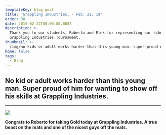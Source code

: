 ```yaml
---
templateKey: blog-post
title: 'Grappling Industries, - Feb. 21, 19'
order: 30
date: 2019-02-22T00:00:00.000Z
description: >-
  Thank you to our students, Roberto and Elek for representing our school at the
  Grappling Industries Tournament.
thumbnail: >-
  /img/no-kids-or-adult-works-harder-than-this-young-man.-super-proud-of-him-for-wanting-to-show-off-his-skills-_grapplingindustries-last-weekend.jpg
home: false
tags:
  - Blog
---
```


## **No kid or adult works harder than this young man. Super proud of him for wanting to show off his skills at Grappling Industries.**

---

![](/img/congrats-roberto.jpg)

**Congrats to Roberto for taking Gold today at Grappling Industries. A true beast on the mats and one of the nicest guys off the mats.**
